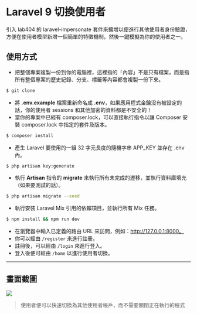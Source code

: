 # Laravel 9 切換使用者

引入 lab404 的 laravel-impersonate 套件來擴增以便進行其他使用者身份驗證，方便在使用者模型新增一個簡單的特徵機制，然後一鍵模擬為你的使用者之一。

## 使用方式
- 把整個專案複製一份到你的電腦裡，這裡指的「內容」不是只有檔案，而是指所有整個專案的歷史紀錄、分支、標籤等內容都會複製一份下來。
```sh
$ git clone
```
- 將 __.env.example__ 檔案重新命名成 __.env__，如果應用程式金鑰沒有被設定的話，你的使用者 sessions 和其他加密的資料都是不安全的！
- 當你的專案中已經有 composer.lock，可以直接執行指令以讓 Composer 安裝 composer.lock 中指定的套件及版本。
```sh
$ composer install
```
- 產生 Laravel 要使用的一組 32 字元長度的隨機字串 APP_KEY 並存在 .env 內。
```sh
$ php artisan key:generate
```
- 執行 __Artisan__ 指令的 __migrate__ 來執行所有未完成的遷移，並執行資料庫填充（如果要測試的話）。
```sh
$ php artisan migrate --seed
```
- 執行安裝 Laravel Mix 引用的依賴項目，並執行所有 Mix 任務。
```sh
$ npm install && npm run dev
```
- 在瀏覽器中輸入已定義的路由 URL 來訪問，例如：http://127.0.0.1:8000。
- 你可以經由 `/register` 來進行註冊。
- 註冊後，可以經由 `/login` 來進行登入。
- 登入後便可經由 `/home` 以進行使用者切換。

----

## 畫面截圖
![](https://i.imgur.com/D4S5vQ5.png)
> 使用者便可以快速切換為其他使用者帳戶，而不需要關閉正在執行的程式